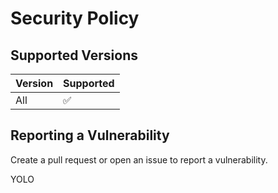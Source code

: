# Security Policy

## Supported Versions

| Version | Supported          |
| ------- | ------------------ |
| All     | :white_check_mark: |

## Reporting a Vulnerability

Create a pull request or open an issue to report a vulnerability.

YOLO
